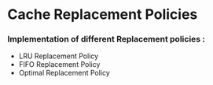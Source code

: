 # Cache Replacement Policies
### Implementation of different Replacement policies :
- LRU Replacement Policy
- FIFO Replacement Policy  
- Optimal Replacement Policy
